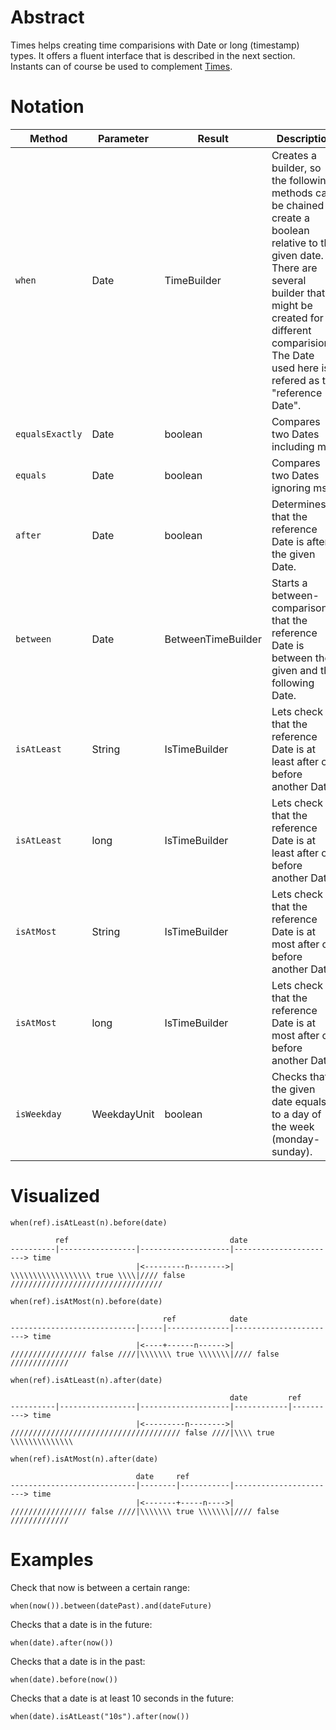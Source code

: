 # Abstract

Times helps creating time comparisions with Date or long (timestamp) types. It offers a fluent interface that is described in the next section. Instants can of course be used to complement [Times](https://github.com/galan/commons/blob/master/documentation/Times.md).

# Notation
| Method | Parameter | Result | Description |
|---|---|---|---|
| `when` | Date | TimeBuilder | Creates a builder, so the following methods can be chained to create a boolean relative to the given date. There are several builder that might be created for different comparisions. The Date used here is refered as the "reference Date". |
| `equalsExactly` | Date | boolean | Compares two Dates including ms. |
| `equals` | Date | boolean | Compares two Dates ignoring ms. |
| `after` | Date | boolean | Determines that the reference Date is after the given Date. |
| `between` | Date | BetweenTimeBuilder | Starts a between-comparison, that the reference Date is between the given and the following Date. |
| `isAtLeast` | String | IsTimeBuilder | Lets check that the reference Date is at least after or before another Date. |
| `isAtLeast` | long | IsTimeBuilder | Lets check that the reference Date is at least after or before another Date. |
| `isAtMost` | String | IsTimeBuilder | Lets check that the reference Date is at most after or before another Date. |
| `isAtMost` | long | IsTimeBuilder | Lets check that the reference Date is at most after or before another Date. |
| `isWeekday` | WeekdayUnit | boolean | Checks that the given date equals to a day of the week (monday-sunday). |

# Visualized

`when(ref).isAtLeast(n).before(date)`

              ref                                    date
    ----------|-----------------|--------------------|-----------------------> time
                                |<---------n-------->|
    \\\\\\\\\\\\\\\\\\ true \\\\|//// false //////////////////////////////////

`when(ref).isAtMost(n).before(date)`

                                      ref            date
    ----------------------------|-----|--------------|-----------------------> time
                                |<----+------n------>|
    ///////////////// false ////|\\\\\\\ true \\\\\\\|//// false /////////////


`when(ref).isAtLeast(n).after(date)`

                                                     date         ref
    ----------|-----------------|--------------------|------------|----------> time
                                |<---------n-------->|
    ////////////////////////////////////// false ////|\\\\ true \\\\\\\\\\\\\\


`when(ref).isAtMost(n).after(date)`

                                date     ref
    ----------------------------|--------|-----------|-----------------------> time
                                |<-------+-----n---->|
    ///////////////// false ////|\\\\\\\ true \\\\\\\|//// false /////////////



# Examples
Check that now is between a certain range:

    when(now()).between(datePast).and(dateFuture)

Checks that a date is in the future:

    when(date).after(now())

Checks that a date is in the past:

    when(date).before(now())

Checks that a date is at least 10 seconds in the future:

    when(date).isAtLeast("10s").after(now())
